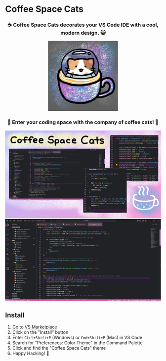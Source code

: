 # Coffee Space Cats
<h3 align="center">☕ Coffee Space Cats decorates your VS Code IDE with a cool, modern design. 😺</h3>
<p align="center">
  <img width=45% src="./img/logo.png"/>
</p>
<h3 align="center">🚀 Enter your coding space with the company of coffee cats! 🌟</h3>

<p align="center">
  <img src="./img/coffee-space-cats.png"/>
  <img src="./img/sample.png"/>
</p>

## Install
1. Go to [VS Marketplace](https://marketplace.visualstudio.com/items?itemName=CatsCoffee.claire)
2. Click on the "Install" button
3. Enter `Ctrl+Shift+P` (Windows) or `Cmd+Shift+P` (Mac) in VS Code
4. Search for "Preferences: Color Theme" in the Command Palette
5. Click and find the "Coffee Space Cats" theme
6. Happy Hacking! 🎉
